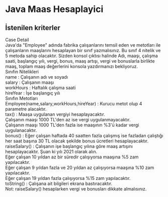 # Java Maas Hesaplayici

## İstenilen kriterler

Case Detail  
Java'da "Employee" adında fabrika çalışanlarını temsil eden ve metotları ile çalışanların maaşlarını hesaplayan bir sınıf yazmalısınız. Bu sınıf 4 nitelik ve 5 metoda sahip olacaktır. Sizden konsol çıktısı halinde Adı, maaşı, çalışma saati, başlangıç yılı, vergi, bonus, maaş artışı, vergi ve bonuslarla birlikte maaş, toplam maaş değerlerini konsola yazdırmanızı bekliyoruz.  
Sınıfın Nitelikleri  
name : Çalışanın adı ve soyadı  
salary : Çalışanın maaşı  
workHours : Haftalık çalışma saati  
hireYear : İşe başlangıç yılı  
Sınıfın Metotları  
Employee(name,salary,workHours,hireYear) : Kurucu metot olup 4 parametre alacaktır.  
tax() : Maaşa uygulanan vergiyi hesaplayacaktır.  
Çalışanın maaşı 1000 TL'den az ise vergi uygulanmayacaktır.  
Çalışanın maaşı 1000 TL'den fazla ise maaşının %3'ü kadar vergi uygulanacaktır.  
bonus() : Eğer çalışan haftada 40 saatten fazla çalışmış ise fazladan çalıştığı her saat başına 30 TL olacak şekilde bonus ücretleri hesaplayacaktır.  
raiseSalary() : Çalışanın işe başlangıç yılına göre maaş artışını hesaplayacaktır. Şuan ki yılı 2021 olarak alın.  
Eğer çalışan 10 yıldan az bir süredir çalışıyorsa maaşına %5 zam yapılacaktır.  
Eğer çalışan 9 yıldan fazla ve 20 yıldan az çalışıyorsa maaşına %10 zam yapılacaktır.  
Eğer çalışan 19 yıldan fazla çalışıyorsa %15 zam yapılacaktır.  
toString() : Çalışana ait bilgileri ekrana bastıracaktır.  
Not: raiseSalary() hesaplarken vergi ve bonusları dikkate almalısınız.  

